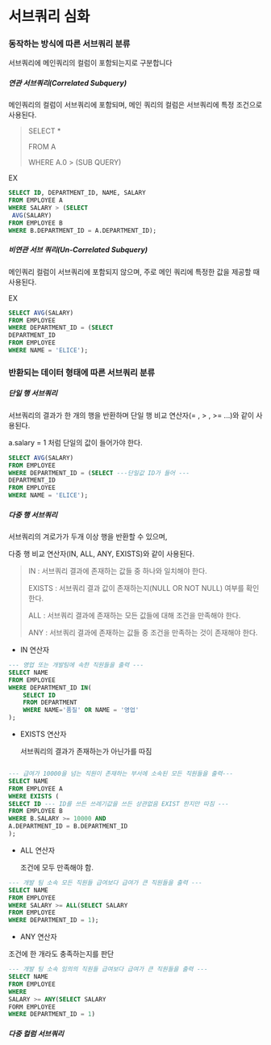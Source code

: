 # 서브쿼리 심화

### 동작하는 방식에 따른 서브쿼리 분류

서브쿼리에 메인쿼리의 컬럼이 포함되는지로 구분합니다

##### 연관 서브쿼리(Correlated Subquery)

메인쿼리의 컬럼이 서브쿼리에 포함되며, 메인 쿼리의 컬럼은 서브쿼리에 특정 조건으로 사용된다.

>  SELECT *
> 
> FROM A
> 
> WHERE A.0 > (SUB QUERY)

EX

```sql
SELECT ID, DEPARTMENT_ID, NAME, SALARY
FROM EMPLOYEE A
WHERE SALARY > (SELECT
 AVG(SALARY)
FROM EMPLOYEE B
WHERE B.DEPARTMENT_ID = A.DEPARTMENT_ID);
```



##### 비연관 서브 쿼리(Un-Correlated Subquery)

메인쿼리 컬럼이 서브쿼리에 포함되지 않으며, 주로 메인 쿼리에 특정한 값을 제공할 때 사용된다.

EX

```sql
SELECT AVG(SALARY)
FROM EMPLOYEE
WHERE DEPARTMENT_ID = (SELECT 
DEPARTMENT_ID
FROM EMPLOYEE
WHERE NAME = 'ELICE');
```



### 반환되는 데이터 형태에 따른 서브쿼리 분류

##### 단일 행 서브쿼리

서브쿼리의 결과가 한 개의 행을 반환하며 단일 행 비교 연산자(= , > , >= ...)와 같이 사용된다.

a.salary = 1 처럼 단일의 값이 들어가야 한다.

```sql
SELECT AVG(SALARY)
FROM EMPLOYEE
WHERE DEPARTMENT_ID = (SELECT ---단일값 ID가 들어 ---
DEPARTMENT_ID
FROM EMPLOYEE
WHERE NAME = 'ELICE');
```

##### 다중 행 서브쿼리

서브쿼리의 겨로가가 두개 이상 행을 반환할 수 있으며,

다중 행 비교 연산자(IN, ALL, ANY, EXISTS)와 같이 사용된다.

> IN : 서브쿼리 결과에 존재하는 값들 중 하나와 일치해야 한다.
> 
> EXISTS : 서브쿼리 결과 값이 존재하는지(NULL OR NOT NULL) 여부를 확인한다. 
> 
> ALL : 서브쿼리 결과에 존재하는 모든 값들에 대해 조건을 만족해야 한다.
> 
> ANY : 서브쿼리 결과에 존재하는 값들 중 조건을 만족하는 것이 존재해야 한다.



- IN 연산자

```sql
--- 영업 또는 개발팀에 속한 직원들을 출력 ---
SELECT NAME
FROM EMPLOYEE
WHERE DEPARTMENT_ID IN(
    SELECT ID
    FROM DEPARTMENT
    WHERE NAME='품질' OR NAME = '영업'
);
```

- EXISTS 연산자
  
  서브쿼리의 결과가 존재하는가 아닌가를 따짐

```sql

--- 급여가 10000을 넘는 직원이 존재하는 부서에 소속된 모든 직원들을 출력---
SELECT NAME
FROM EMPLOYEE A
WHERE EXISTS (
SELECT ID --- ID를 쓰든 쓰레기값을 쓰든 상관없음 EXIST 한지만 따짐 ---
FROM EMPLOYEE B
WHERE B.SALARY >= 10000 AND
A.DEPARTMENT_ID = B.DEPARTMENT_ID
);


```

- ALL 연산자
  
  조건에 모두 만족해야 함.

```sql
--- 개발 팀 소속 모든 직원들 급여보다 급여가 큰 직원들을 출력 ---
SELECT NAME
FROM EMPLOYEE
WHERE SALARY >= ALL(SELECT SALARY
FROM EMPLOYEE
WHERE DEPARTMENT_ID = 1);
```

- ANY 연산자

조건에 한 개라도 충족하는지를 판단

```sql
--- 개발 팀 소속 임의의 직원들 급여보다 급여가 큰 직원들을 출력 ---
SELECT NAME
FROM EMPLOYEE
WHERE
SALARY >= ANY(SELECT SALARY
FORM EMPLOYEE
WHERE DEPARTMENT_ID = 1)
```

##### 다중 컬럼 서브쿼리




